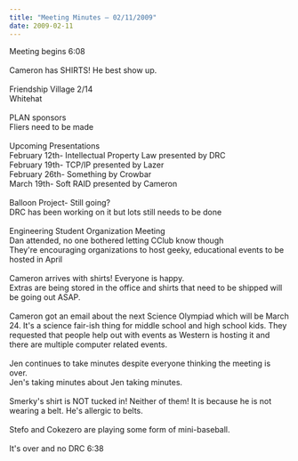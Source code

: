 ```yaml
---
title: "Meeting Minutes – 02/11/2009"
date: 2009-02-11
---
```

Meeting begins 6:08 <br />
<br />
Cameron has SHIRTS! He best show up.<br />
<br />
Friendship Village 2/14<br />
    Whitehat<br />
<br />
PLAN sponsors<br />
Fliers need to be made<br />
<br />
Upcoming Presentations<br />
February 12th- Intellectual Property Law presented by DRC<br />
February 19th- TCP/IP presented by Lazer<br />
February 26th- Something by Crowbar<br />
March 19th- Soft RAID presented by Cameron<br />
<br />
Balloon Project- Still going?<br />
DRC has been working on it but lots still needs to be done<br />
<br />
Engineering Student Organization Meeting<br />
Dan attended, no one bothered letting CClub know though<br />
They're encouraging organizations to host geeky, educational events to be hosted in April<br />
<br />
Cameron arrives with shirts! Everyone is happy.<br />
Extras are being stored in the office and shirts that need to be shipped will be going out ASAP.<br />
<br />
Cameron got an email about the next Science Olympiad which will be March 24. It's a science fair-ish thing for middle school and high school kids. They requested that people help out with events as Western is hosting it and there are multiple computer related events.<br />
<br />
Jen continues to take minutes despite everyone thinking the meeting is over.<br />
Jen's taking minutes about Jen taking minutes.<br />
<br />
Smerky's shirt is NOT tucked in! Neither of them! It is because he is not wearing a belt. He's allergic to belts.<br />
<br />
Stefo and Cokezero are playing some form of mini-baseball.<br />
<br />
It's over and no DRC 6:38<br />
<br />
